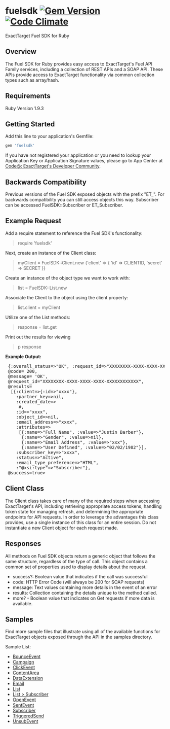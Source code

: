 fuelsdk [![Gem Version](https://badge.fury.io/rb/fuelsdk.png)](http://badge.fury.io/rb/fuelsdk) [![Code Climate](https://codeclimate.com/github/barberj/fuelsdk.png)](https://codeclimate.com/github/barberj/fuelsdk)
============

ExactTarget Fuel SDK for Ruby

## Overview ##
The Fuel SDK for Ruby provides easy access to ExactTarget's Fuel API Family services, including a collection of REST APIs and a SOAP API. These APIs provide access to ExactTarget functionality via common collection types such as array/hash.

## Requirements ##
Ruby Version 1.9.3

## Getting Started ##
Add this line to your application's Gemfile:

```ruby
gem 'fuelsdk'
```

If you have not registered your application or you need to lookup your Application Key or Application Signature values, please go to App Center at [Code@: ExactTarget's Developer Community](http://code.exacttarget.com/appcenter "Code@ App Center").

## Backwards Compatibility ##
Previous versions of the Fuel SDK exposed objects with the prefix "ET_". For backwards compatibility you can still access objects this way.
Subscriber can be accessed FuelSDK::Subscriber or ET_Subscriber.

## Example Request ##

Add a require statement to reference the Fuel SDK's functionality:
> require 'fuelsdk'

Next, create an instance of the Client class:
> myClient = FuelSDK::Client.new {'client' => { 'id' => CLIENTID, 'secret' => SECRET }}

Create an instance of the object type we want to work with:
> list = FuelSDK::List.new

Associate the Client to the object using the client property:
> list.client = myClient

Utilize one of the List methods:
> response = list.get

Print out the results for viewing
> p response

**Example Output:**

<pre>
<FuelSDK::SoapResponse:0x007fb86abcf190
 @body= {:retrieve_response_msg=> {:overall_status=>"OK", :request_id=>"XXXXXXXX-XXXX-XXXX-XXXX-XXXXXXXXXXXX", :results=>..}
 @code= 200,
 @message= 'OK',
 @request_id="XXXXXXXX-XXXX-XXXX-XXXX-XXXXXXXXXXXX",
 @results=
  [{:client=>{:id=>"xxxx"},
    :partner_key=>nil,
    :created_date=>
     #<DateTime: 2013-05-30T23:02:00+00:00 ((2456443j,82920s,0n),+0s,2299161j)>,
    :id=>"xxxx",
    :object_id=>nil,
    :email_address=>"xxxx",
    :attributes=>
     [{:name=>"Full Name", :value=>"Justin Barber"},
      {:name=>"Gender", :value=>nil},
      {:name=>"Email Address", :value=>"xxx"},
      {:name=>"User Defined", :value=>"02/02/1982"}],
    :subscriber_key=>"xxxx",
    :status=>"Active",
    :email_type_preference=>"HTML",
    :"@xsi:type"=>"Subscriber"},
 @success=true>
</pre>

## Client Class ##

The Client class takes care of many of the required steps when accessing ExactTarget's API, including retrieving appropriate access tokens, handling token state for managing refresh, and determining the appropriate endpoints for API requests.  In order to leverage the advantages this class provides, use a single instance of this class for an entire session.  Do not instantiate a new Client object for each request made.

## Responses ##
All methods on Fuel SDK objects return a generic object that follows the same structure, regardless of the type of call.  This object contains a common set of properties used to display details about the request.

- success?: Boolean value that indicates if the call was successful
- code: HTTP Error Code (will always be 200 for SOAP requests)
- message: Text values containing more details in the event of an error
- results: Collection containing the details unique to the method called.
- more? - Boolean value that indicates on Get requests if more data is available.


## Samples ##
Find more sample files that illustrate using all of the available functions for ExactTarget objects exposed through the API in the samples directory.

Sample List:

 - [BounceEvent](https://github.com/ExactTarget/FuelSDK-Ruby/blob/master/samples/sample-bounceevent.rb)
 - [Campaign](https://github.com/ExactTarget/FuelSDK-Ruby/blob/master/samples/sample-campaign.rb)
 - [ClickEvent](https://github.com/ExactTarget/FuelSDK-Ruby/blob/master/samples/sample-clickevent.rb)
 - [ContentArea](https://github.com/ExactTarget/FuelSDK-Ruby/blob/master/samples/sample-contentarea.rb)
 - [DataExtension](https://github.com/ExactTarget/FuelSDK-Ruby/blob/master/samples/sample-dataextension.rb)
 - [Email](https://github.com/ExactTarget/FuelSDK-Ruby/blob/master/samples/sample-email.rb)
 - [List](https://github.com/ExactTarget/FuelSDK-Ruby/blob/master/samples/sample-list.rb)
 - [List > Subscriber](https://github.com/ExactTarget/FuelSDK-Ruby/blob/master/samples/sample-list.subscriber.rb)
 - [OpenEvent](https://github.com/ExactTarget/FuelSDK-Ruby/blob/master/samples/sample-openevent.rb)
 - [SentEvent](https://github.com/ExactTarget/FuelSDK-Ruby/blob/master/samples/sample-sentevent.rb)
 - [Subscriber](https://github.com/ExactTarget/FuelSDK-Ruby/blob/master/samples/sample-subscriber.rb)
 - [TriggeredSend](https://github.com/ExactTarget/FuelSDK-Ruby/blob/master/samples/sample-triggeredsend.rb)
 - [UnsubEvent](https://github.com/ExactTarget/FuelSDK-Ruby/blob/master/samples/sample-unsubevent.rb)






